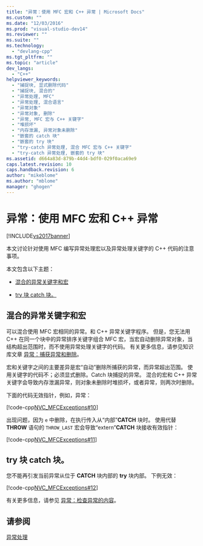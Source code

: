 ```yaml
---
title: "异常：使用 MFC 宏和 C++ 异常 | Microsoft Docs"
ms.custom: ""
ms.date: "12/03/2016"
ms.prod: "visual-studio-dev14"
ms.reviewer: ""
ms.suite: ""
ms.technology: 
  - "devlang-cpp"
ms.tgt_pltfrm: ""
ms.topic: "article"
dev_langs: 
  - "C++"
helpviewer_keywords: 
  - "捕捉块, 显式删除代码"
  - "捕捉块, 混合的"
  - "异常处理, MFC"
  - "异常处理, 混合语言"
  - "异常对象"
  - "异常对象, 删除"
  - "异常, MFC 宏与 C++ 关键字"
  - "堆损坏"
  - "内存泄漏, 异常对象未删除"
  - "嵌套的 catch 块"
  - "嵌套的 try 块"
  - "try-catch 异常处理, 混合 MFC 宏与 C++ 关键字"
  - "try-catch 异常处理, 嵌套的 try 块"
ms.assetid: d664a83d-879b-44d4-bdf0-029f0aca69e9
caps.latest.revision: 10
caps.handback.revision: 6
author: "mikeblome"
ms.author: "mblome"
manager: "ghogen"
---
```

# 异常：使用 MFC 宏和 C++ 异常
[!INCLUDE[vs2017banner](../assembler/inline/includes/vs2017banner.md)]

本文讨论针对使用 MFC 编写异常处理宏以及异常处理关键字的 C\+\+ 代码的注意事项。  
  
 本文包含以下主题：  
  
-   [混合的异常关键字和宏](#_core_mixing_exception_keywords_and_macros)  
  
-   [try 块 catch 块。](#_core_try_blocks_inside_catch_blocks)  
  
##  <a name="_core_mixing_exception_keywords_and_macros"></a> 混合的异常关键字和宏  
 可以混合使用 MFC 宏相同的异常。和 C\+\+ 异常关键字程序。  但是，您无法用 C\+\+ 在同一个块中的异常排序关键字组合 MFC 宏，当宏自动删除异常对象，当结构超出范围时，而不使用异常处理关键字的代码。  有关更多信息，请参见知识库文章 [异常：捕获异常和删除](../mfc/exceptions-catching-and-deleting-exceptions.md)。  
  
 宏和关键字之间的主要差异是宏“自动”删除所捕获的异常，而异常超出范围。  使用关键字的代码不；必须显式删除。Catch 块捕捉的异常。  混合的宏和 C\+\+ 异常关键字会导致内存泄漏异常，则对象未删除时堆损坏，或者异常，则两次时删除。  
  
 下面的代码无效指针，例如，异常：  
  
 [!code-cpp[NVC_MFCExceptions#10](../mfc/codesnippet/CPP/exceptions-using-mfc-macros-and-cpp-exceptions_1.cpp)]  
  
 出现问题，因为 `e` 中删除，在执行传入从“内部”**CATCH** 块时。  使用代替 **THROW** 语句的 `THROW_LAST` 宏会导致“extern”**CATCH** 块接收有效指针：  
  
 [!code-cpp[NVC_MFCExceptions#11](../mfc/codesnippet/CPP/exceptions-using-mfc-macros-and-cpp-exceptions_2.cpp)]  
  
##  <a name="_core_try_blocks_inside_catch_blocks"></a> try 块 catch 块。  
 您不能再引发当前异常从位于 **CATCH** 块内部的 **try** 块内部。  下例无效：  
  
 [!code-cpp[NVC_MFCExceptions#12](../mfc/codesnippet/CPP/exceptions-using-mfc-macros-and-cpp-exceptions_3.cpp)]  
  
 有关更多信息，请参见 [异常：检查异常的内容](../mfc/exceptions-examining-exception-contents.md)。  
  
## 请参阅  
 [异常处理](../mfc/exception-handling-in-mfc.md)